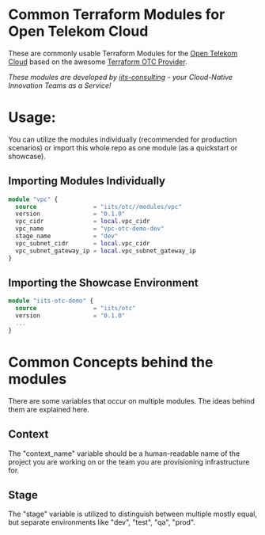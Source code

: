 # Common Terraform Modules for Open Telekom Cloud
These are commonly usable Terraform Modules for the [Open Telekom Cloud](https://open-telekom-cloud.com) based on the awesome [Terraform OTC Provider](https://registry.terraform.io/providers/opentelekomcloud/opentelekomcloud/latest/docs). 

*These modules are developed by [iits-consulting](https://iits-consulting.de/) - your Cloud-Native Innovation Teams as a Service!*

# Usage:
You can utilize the modules individually (recommended for production scenarios) or import this whole repo as one module (as a quickstart or showcase).

## Importing Modules Individually
```terraform
module "vpc" {
  source                = "iits/otc//modules/vpc"
  version               = "0.1.0"
  vpc_cidr              = local.vpc_cidr
  vpc_name              = "vpc-otc-demo-dev"
  stage_name            = "dev"
  vpc_subnet_cidr       = local.vpc_cidr
  vpc_subnet_gateway_ip = local.vpc_subnet_gateway_ip
}
```

## Importing the Showcase Environment
```terraform
module "iits-otc-demo" {
  source                = "iits/otc"
  version               = "0.1.0"
  ...
}
```


# Common Concepts behind the modules

There are some variables that occur on multiple modules. The ideas behind them are explained here.

## Context
The "context_name" variable should be a human-readable name of the project you are working on or the team you are provisioning infrastructure for.

## Stage
The "stage" variable is utilized to distinguish between multiple mostly equal, but separate environments like "dev", "test", "qa", "prod".
